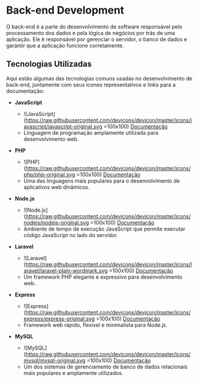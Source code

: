 # Back-end Development

O back-end é a parte do desenvolvimento de software responsável pelo processamento dos dados e pela lógica de negócios por trás de uma aplicação. Ele é responsável por gerenciar o servidor, o banco de dados e garantir que a aplicação funcione corretamente.

## Tecnologias Utilizadas

Aqui estão algumas das tecnologias comuns usadas no desenvolvimento de back-end, juntamente com seus ícones representativos e links para a documentação:

- **JavaScript**
  - ![JavaScript](https://raw.githubusercontent.com/devicons/devicon/master/icons/javascript/javascript-original.svg =100x100) [Documentação](https://developer.mozilla.org/pt-BR/docs/Web/JavaScript)
  - Linguagem de programação amplamente utilizada para desenvolvimento web.

- **PHP**
  - ![PHP](https://raw.githubusercontent.com/devicons/devicon/master/icons/php/php-original.svg =100x100) [Documentação](https://www.php.net/manual/pt_BR/)
  - Uma das linguagens mais populares para o desenvolvimento de aplicativos web dinâmicos.

- **Node.js**
  - ![Node.js](https://raw.githubusercontent.com/devicons/devicon/master/icons/nodejs/nodejs-original.svg =100x100) [Documentação](https://nodejs.org/pt-br/docs/)
  - Ambiente de tempo de execução JavaScript que permite executar código JavaScript no lado do servidor.

- **Laravel**
  - ![Laravel](https://raw.githubusercontent.com/devicons/devicon/master/icons/laravel/laravel-plain-wordmark.svg =100x100) [Documentação](https://laravel.com/docs)
  - Um framework PHP elegante e expressivo para desenvolvimento web.

- **Express**
  - ![Express](https://raw.githubusercontent.com/devicons/devicon/master/icons/express/express-original.svg =100x100) [Documentação](https://expressjs.com/pt-br/)
  - Framework web rápido, flexível e minimalista para Node.js.

- **MySQL**
  - ![MySQL](https://raw.githubusercontent.com/devicons/devicon/master/icons/mysql/mysql-original.svg =100x100) [Documentação](https://dev.mysql.com/doc/)
  - Um dos sistemas de gerenciamento de banco de dados relacionais mais populares e amplamente utilizados.

